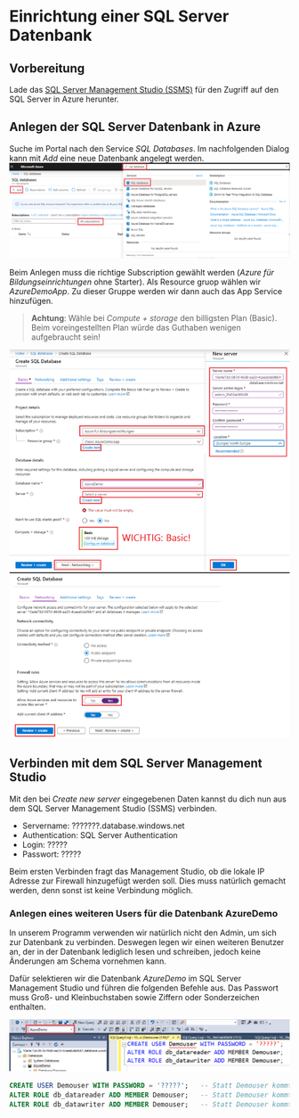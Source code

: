 # Einrichtung einer SQL Server Datenbank

## Vorbereitung

Lade das [SQL Server Management Studio (SSMS)](https://docs.microsoft.com/en-us/sql/ssms/download-sql-server-management-studio-ssms)
für den Zugriff auf den SQL Server in Azure herunter.

## Anlegen der SQL Server Datenbank in Azure

Suche im Portal nach den Service *SQL Databases*. Im nachfolgenden Dialog kann mit *Add* eine
neue Datenbank angelegt werden.
![](add_sql_database.png)

Beim Anlegen muss die richtige Subscription gewählt werden (*Azure für Bildungseinrichtungen* ohne Starter).
Als Resource gruop wählen wir *AzureDemoApp*. Zu dieser Gruppe werden wir dann auch das App Service
hinzufügen.

> **Achtung**: Wähle bei *Compute + storage* den billigsten Plan (Basic). Beim voreingestellten Plan
> würde das Guthaben wenigen aufgebraucht sein!

![](configure_sql_server.png)

## Verbinden mit dem SQL Server Management Studio

Mit den bei *Create new server* eingegebenen Daten kannst du dich nun aus dem SQL Server Management
Studio (SSMS) verbinden.

- Servername: ???????.database.windows.net
- Authentication: SQL Server Authentication
- Login:    ?????
- Passwort: ?????

Beim ersten Verbinden fragt das Management Studio, ob die lokale IP Adresse zur Firewall hinzugefügt
werden soll. Dies muss natürlich gemacht werden, denn sonst ist keine Verbindung möglich.

### Anlegen eines weiteren Users für die Datenbank AzureDemo

In unserem Programm verwenden wir natürlich nicht den Admin, um sich zur Datenbank zu verbinden.
Deswegen legen wir einen weiteren Benutzer an, der in der Datenbank lediglich lesen und schreiben,
jedoch keine Änderungen am Schema vornehmen kann.

Dafür selektieren wir die Datenbank *AzureDemo* im SQL Server Management Studio und führen die
folgenden Befehle aus. Das Passwort muss Groß- und Kleinbuchstaben sowie Ziffern oder Sonderzeichen
enthalten.

![](ssms_add_user.png)

```sql
CREATE USER Demouser WITH PASSWORD = '?????';   -- Statt Demouser kommt der Username
ALTER ROLE db_datareader ADD MEMBER Demouser;   -- Statt Demouser kommt der Username
ALTER ROLE db_datawriter ADD MEMBER Demouser;   -- Statt Demouser kommt der Username
```
